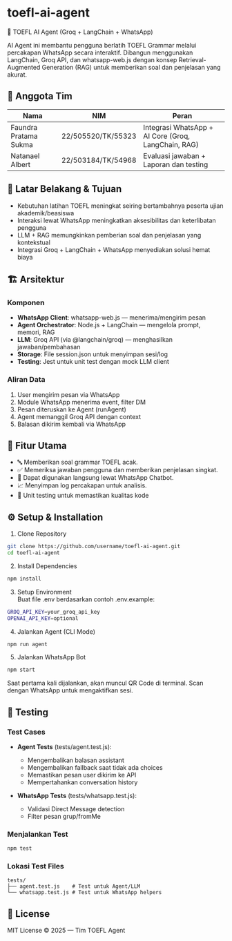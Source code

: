 # toefl-ai-agent
🧠 TOEFL AI Agent (Groq + LangChain + WhatsApp)

AI Agent ini membantu pengguna berlatih TOEFL Grammar melalui percakapan WhatsApp secara interaktif. Dibangun menggunakan LangChain, Groq API, dan whatsapp-web.js dengan konsep Retrieval-Augmented Generation (RAG) untuk memberikan soal dan penjelasan yang akurat.

## 🧩 Anggota Tim
| Nama | NIM | Peran | 
|----------|----------|-----------|
| Faundra Pratama Sukma | 22/505520/TK/55323 | Integrasi WhatsApp + AI Core (Groq, LangChain, RAG) |
| Natanael Albert | 22/503184/TK/54968 | Evaluasi jawaban + Laporan dan testing |

## 🎯 Latar Belakang & Tujuan

- Kebutuhan latihan TOEFL meningkat seiring bertambahnya peserta ujian akademik/beasiswa
- Interaksi lewat WhatsApp meningkatkan aksesibilitas dan keterlibatan pengguna
- LLM + RAG memungkinkan pemberian soal dan penjelasan yang kontekstual
- Integrasi Groq + LangChain + WhatsApp menyediakan solusi hemat biaya

## 🏗️ Arsitektur

### Komponen
- **WhatsApp Client**: whatsapp-web.js — menerima/mengirim pesan
- **Agent Orchestrator**: Node.js + LangChain — mengelola prompt, memori, RAG
- **LLM**: Groq API (via @langchain/groq) — menghasilkan jawaban/pembahasan
- **Storage**: File session.json untuk menyimpan sesi/log
- **Testing**: Jest untuk unit test dengan mock LLM client

### Aliran Data
1. User mengirim pesan via WhatsApp
2. Module WhatsApp menerima event, filter DM
3. Pesan diteruskan ke Agent (runAgent)
4. Agent memanggil Groq API dengan context
5. Balasan dikirim kembali via WhatsApp

## 🚀 Fitur Utama

- 🔤 Memberikan soal grammar TOEFL acak.
- ✅ Memeriksa jawaban pengguna dan memberikan penjelasan singkat.
- 💬 Dapat digunakan langsung lewat WhatsApp Chatbot.
- 📈 Menyimpan log percakapan untuk analisis.
- 🧪 Unit testing untuk memastikan kualitas kode

## ⚙️ Setup & Installation
1. Clone Repository
```bash
git clone https://github.com/username/toefl-ai-agent.git
cd toefl-ai-agent
```

2. Install Dependencies
```bash
npm install
```

3. Setup Environment  
Buat file .env berdasarkan contoh .env.example:
```bash
GROQ_API_KEY=your_groq_api_key
OPENAI_API_KEY=optional
```

4. Jalankan Agent (CLI Mode)
```bash
npm run agent
```

5. Jalankan WhatsApp Bot
```bash
npm start
```

Saat pertama kali dijalankan, akan muncul QR Code di terminal.
Scan dengan WhatsApp untuk mengaktifkan sesi.

## 🧪 Testing

### Test Cases
- **Agent Tests** (tests/agent.test.js):
  - Mengembalikan balasan assistant
  - Mengembalikan fallback saat tidak ada choices
  - Memastikan pesan user dikirim ke API
  - Mempertahankan conversation history

- **WhatsApp Tests** (tests/whatsapp.test.js):
  - Validasi Direct Message detection
  - Filter pesan grup/fromMe

### Menjalankan Test
```bash
npm test
```

### Lokasi Test Files
```
tests/
├── agent.test.js    # Test untuk Agent/LLM
└── whatsapp.test.js # Test untuk WhatsApp helpers
```

## 📝 License

MIT License © 2025 — Tim TOEFL Agent


